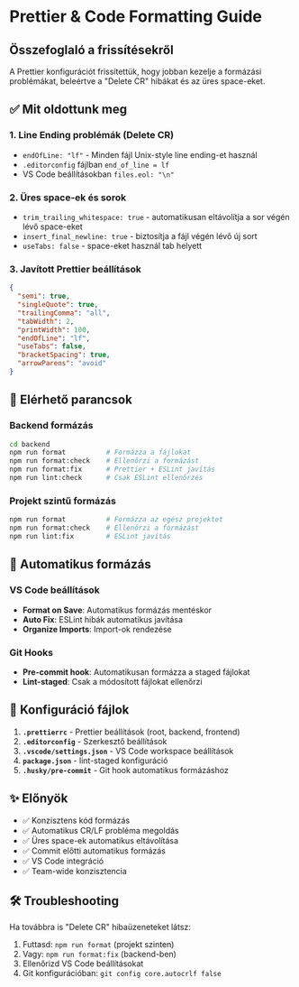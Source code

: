# Prettier & Code Formatting Guide

## Összefoglaló a frissítésekről

A Prettier konfigurációt frissítettük, hogy jobban kezelje a formázási problémákat, beleértve a "Delete CR" hibákat és az üres space-eket.

## ✅ Mit oldottunk meg

### 1. **Line Ending problémák (Delete CR)**

- `endOfLine: "lf"` - Minden fájl Unix-style line ending-et használ
- `.editorconfig` fájlban `end_of_line = lf`
- VS Code beállításokban `files.eol: "\n"`

### 2. **Üres space-ek és sorok**

- `trim_trailing_whitespace: true` - automatikusan eltávolítja a sor végén lévő space-eket
- `insert_final_newline: true` - biztosítja a fájl végén lévő új sort
- `useTabs: false` - space-eket használ tab helyett

### 3. **Javított Prettier beállítások**

```json
{
  "semi": true,
  "singleQuote": true,
  "trailingComma": "all",
  "tabWidth": 2,
  "printWidth": 100,
  "endOfLine": "lf",
  "useTabs": false,
  "bracketSpacing": true,
  "arrowParens": "avoid"
}
```

## 🚀 Elérhető parancsok

### Backend formázás

```bash
cd backend
npm run format          # Formázza a fájlokat
npm run format:check    # Ellenőrzi a formázást
npm run format:fix      # Prettier + ESLint javítás
npm run lint:check      # Csak ESLint ellenőrzés
```

### Projekt szintű formázás

```bash
npm run format          # Formázza az egész projektet
npm run format:check    # Ellenőrzi a formázást
npm run lint:fix        # ESLint javítás
```

## 🔧 Automatikus formázás

### VS Code beállítások

- **Format on Save**: Automatikus formázás mentéskor
- **Auto Fix**: ESLint hibák automatikus javítása
- **Organize Imports**: Import-ok rendezése

### Git Hooks

- **Pre-commit hook**: Automatikusan formázza a staged fájlokat
- **Lint-staged**: Csak a módosított fájlokat ellenőrzi

## 📝 Konfiguráció fájlok

1. **`.prettierrc`** - Prettier beállítások (root, backend, frontend)
2. **`.editorconfig`** - Szerkesztő beállítások
3. **`.vscode/settings.json`** - VS Code workspace beállítások
4. **`package.json`** - lint-staged konfiguráció
5. **`.husky/pre-commit`** - Git hook automatikus formázáshoz

## ✨ Előnyök

- ✅ Konzisztens kód formázás
- ✅ Automatikus CR/LF probléma megoldás
- ✅ Üres space-ek automatikus eltávolítása
- ✅ Commit előtti automatikus formázás
- ✅ VS Code integráció
- ✅ Team-wide konzisztencia

## 🛠️ Troubleshooting

Ha továbbra is "Delete CR" hibaüzeneteket látsz:

1. Futtasd: `npm run format` (projekt szinten)
2. Vagy: `npm run format:fix` (backend-ben)
3. Ellenőrizd VS Code beállításokat
4. Git konfigurációban: `git config core.autocrlf false`
